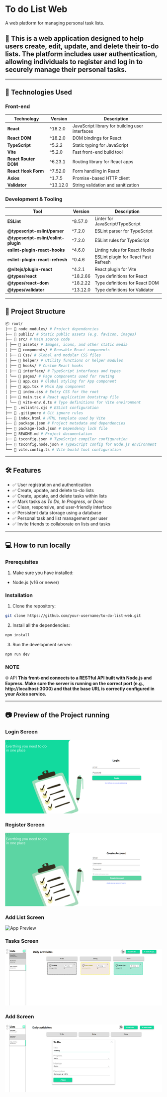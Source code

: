 # To do List Web
A web platform for managing personal task lists.

## 📌 This is a web application designed to help users create, edit, update, and delete their to-do lists. The platform includes user authentication, allowing individuals to register and log in to securely manage their personal tasks.

---

## 🚀 Technologies Used

### Front-end

| Technology               | Version   | Description                                      |
|--------------------------|-----------|--------------------------------------------------|
| **React**                | ^18.2.0   | JavaScript library for building user interfaces |
| **React DOM**            | ^18.2.0   | DOM bindings for React                          |
| **TypeScript**           | ^5.2.2    | Static typing for JavaScript                    |
| **Vite**                 | ^5.2.0    | Fast front-end build tool                       |
| **React Router DOM**     | ^6.23.1   | Routing library for React apps                  |
| **React Hook Form**      | ^7.52.0   | Form handling in React                          |
| **Axios**                | ^1.7.5    | Promise-based HTTP client                       |
| **Validator**            | ^13.12.0  | String validation and sanitization              |

### Development & Tooling

| Tool                                 | Version   | Description                                     |
|--------------------------------------|-----------|-------------------------------------------------|
| **ESLint**                           | ^8.57.0   | Linter for JavaScript/TypeScript                |
| **@typescript-eslint/parser**        | ^7.2.0    | ESLint parser for TypeScript                    |
| **@typescript-eslint/eslint-plugin** | ^7.2.0    | ESLint rules for TypeScript                     |
| **eslint-plugin-react-hooks**        | ^4.6.0    | Linting rules for React Hooks                   |
| **eslint-plugin-react-refresh**      | ^0.4.6    | ESLint plugin for React Fast Refresh            |
| **@vitejs/plugin-react**             | ^4.2.1    | React plugin for Vite                           |
| **@types/react**                     | ^18.2.66  | Type definitions for React                      |
| **@types/react-dom**                 | ^18.2.22  | Type definitions for React DOM                  |
| **@types/validator**                 | ^13.12.0  | Type definitions for Validator                  |

---

## 📁 Project Structure

```bash
📦 root/
├── 📁 node_modules/ # Project dependencies
├── 📁 public/ # Static public assets (e.g. favicon, images)
├── 📁 src/ # Main source code
│ ├── 📁 assets/ # Images, icons, and other static media
│ ├── 📁 components/ # Reusable React components
│ ├── 📁 Css/ # Global and modular CSS files
│ ├── 📁 helper/ # Utility functions or helper modules
│ ├── 📁 hooks/ # Custom React hooks
│ ├── 📁 interface/ # TypeScript interfaces and types
│ └── 📁 pages/ # Page components used for routing
│ ├── 📄 app.css # Global styling for App component
│ ├── 📄 app.tsx # Main App component
│ ├── 📄 index.css # Entry CSS for the root
│ ├── 📄 main.tsx # React application bootstrap file
│ └── 📄 vite-env.d.ts # Type definitions for Vite environment
├── 📄 .eslintrc.cjs # ESLint configuration
├── 📄 .gitignore # Git ignore rules
├── 📄 index.html # HTML template used by Vite
├── 📄 package.json # Project metadata and dependencies
├── 📄 package-lock.json # Dependency lock file
├── 📄 README.md # Project documentation
├── 📄 tsconfig.json # TypeScript compiler configuration
├── 📄 tsconfig.node.json # TypeScript config for Node.js environment
└── 📄 vite.config.ts # Vite build tool configuration
```

---

## 🛠️ Features

- ✅ User registration and authentication  
- ✅ Create, update, and delete to-do lists  
- ✅ Create, update, and delete tasks within lists  
- ✅ Mark tasks as *To Do*, *In Progress*, or *Done*  
- ✅ Clean, responsive, and user-friendly interface  
- ✅ Persistent data storage using a database  
- ✅ Personal task and list management per user  
- ✅ Invite friends to collaborate on lists and tasks  

---

## 💻 How to run locally

### Prerequisites

1. Make sure you have installed:
- Node.js (v16 or newer)

### Installation

1. Clone the repository:

```bash
git clone https://github.com/your-username/to-do-list-web.git
```

2. Install all the dependencies:

```bash
npm install
```

3. Run the development server:

```bash
npm run dev
```

### NOTE 
🌐 API
**This front-end connects to a RESTful API built with Node.js and Express. Make sure the server is running on the correct port (e.g., http://localhost:3000) and that the base URL is correctly configured in your Axios service.**

---

## 📷 Preview of the Project running

### Login Screen
![App Preview](src/assets/preview.png)

### Register Screen
![App Preview](src/assets/register.png)

### Add List Screen
![App Preview](src/assets/addinglist.png)

### Tasks Screen
![App Preview](src/assets/previewLists.png)

### Add Screen
![App Preview](src/assets/addingtasks.png)







